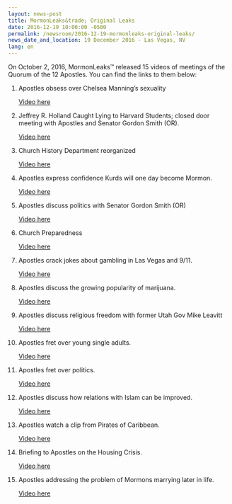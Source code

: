```yaml
---
layout: news-post
title: MormonLeaks&trade; Original Leaks 
date: 2016-12-19 10:00:00 -0500
permalink: /newsroom/2016-12-19-mormonleaks-original-leaks/
news_date_and_location: 19 December 2016 - Las Vegas, NV
lang: en
---
```

On October 2, 2016, MormonLeaks&trade; released 15 videos of meetings of the Quorum of the 12 Apostles. You can find the links to them below:

1. Apostles obsess over Chelsea Manning’s sexuality

	[Video here](https://www.youtube.com/watch?v=CpVh24_wGoY)

2. Jeffrey R. Holland Caught Lying to Harvard Students; closed door meeting with Apostles and Senator Gordon Smith (OR).

	[Video here](https://www.youtube.com/watch?v=90EJXrG01O0)

3. Church History Department reorganized

	[Video here](https://www.youtube.com/watch?v=ZPPS21anc30)

4. Apostles express confidence Kurds will one day become Mormon.

	[Video here](https://www.youtube.com/watch?v=rA9779Rdi8k)

5. Apostles discuss politics with Senator Gordon Smith (OR)

	[Video here](https://www.youtube.com/watch?v=z4FPVZH8fIg)

6. Church Preparedness

	[Video here](https://www.youtube.com/watch?v=RBVsPgXs2Ng)

7. Apostles crack jokes about gambling in Las Vegas and 9/11.

	[Video here](https://www.youtube.com/watch?v=_aA2c5lfoMs)

8. Apostles discuss the growing popularity of marijuana.

	[Video here](https://www.youtube.com/watch?v=V8hVH919KmY)

9. Apostles discuss religious freedom with former Utah Gov Mike Leavitt

	[Video here](https://www.youtube.com/watch?v=zd9PcLeSdpM)

10. Apostles fret over young single adults.

	[Video here](https://www.youtube.com/watch?v=FBH045ooaY0)

11. Apostles fret over politics.

	[Video here](https://www.youtube.com/watch?v=aPrOf1dj4iE)

12. Apostles discuss how relations with Islam can be improved.

	[Video here](https://www.youtube.com/watch?v=H4cmr4-p11I)

13. Apostles watch a clip from Pirates of Caribbean.

	[Video here](https://www.youtube.com/watch?v=aPiVOhtJZNQ)

14. Briefing to Apostles on the Housing Crisis.

	[Video here](https://www.youtube.com/watch?v=E5Kdg0-wZ7s)

15. Apostles addressing the problem of Mormons marrying later in life.

	[Video here](https://www.youtube.com/watch?v=OnKq6rizI3I)

